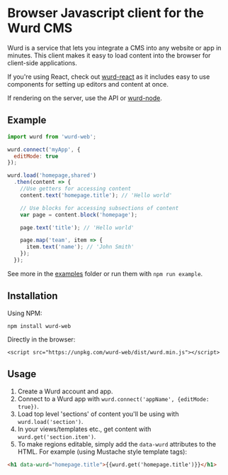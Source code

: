 # Browser Javascript client for the Wurd CMS
Wurd is a service that lets you integrate a CMS into any website or app in minutes.  This client makes it easy to load content into the browser for client-side applications.

If you're using React, check out [wurd-react](https://github.com/wurdcms/wurd-react) as it includes easy to use components for setting up editors and content at once.

If rendering on the server, use the API or [wurd-node](https://github.com/wurdcms/wurd-node).


## Example
```javascript
import wurd from 'wurd-web';

wurd.connect('myApp', {
  editMode: true
});

wurd.load('homepage,shared')
  .then(content => {
    //Use getters for accessing content
    content.text('homepage.title'); // 'Hello world'

    // Use blocks for accessing subsections of content
    var page = content.block('homepage');

    page.text('title'); // 'Hello world'

    page.map('team', item => {
      item.text('name'); // 'John Smith'
    });
  });
```

See more in the [examples](https://github.com/wurdcms/wurd-web/tree/master/examples) folder or run them with `npm run example`.


## Installation
Using NPM:
```
npm install wurd-web
```

Directly in the browser:
```
<script src="https://unpkg.com/wurd-web/dist/wurd.min.js"></script>
```

## Usage
1. Create a Wurd account and app.
2. Connect to a Wurd app with `wurd.connect('appName', {editMode: true})`. 
3. Load top level 'sections' of content you'll be using with `wurd.load('section')`.
4. In your views/templates etc., get content with `wurd.get('section.item')`.
5. To make regions editable, simply add the `data-wurd` attributes to the HTML.  For example (using Mustache style template tags):

```html
<h1 data-wurd="homepage.title">{{wurd.get('homepage.title')}}</h1>
```
